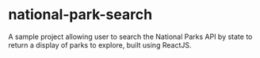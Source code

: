 # national-park-search

A sample project allowing user to search the National Parks API by state to return a display of parks to explore, built using ReactJS.

